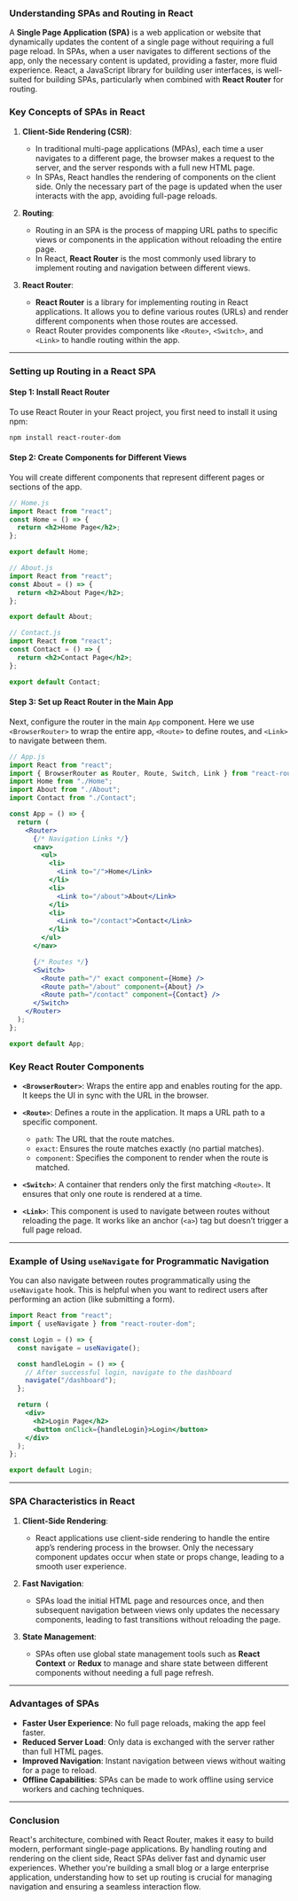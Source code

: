 ### Understanding SPAs and Routing in React

A **Single Page Application (SPA)** is a web application or website that dynamically updates the content of a single page without requiring a full page reload. In SPAs, when a user navigates to different sections of the app, only the necessary content is updated, providing a faster, more fluid experience. React, a JavaScript library for building user interfaces, is well-suited for building SPAs, particularly when combined with **React Router** for routing.

### Key Concepts of SPAs in React

1. **Client-Side Rendering (CSR)**:
   - In traditional multi-page applications (MPAs), each time a user navigates to a different page, the browser makes a request to the server, and the server responds with a full new HTML page.
   - In SPAs, React handles the rendering of components on the client side. Only the necessary part of the page is updated when the user interacts with the app, avoiding full-page reloads.
   
2. **Routing**:
   - Routing in an SPA is the process of mapping URL paths to specific views or components in the application without reloading the entire page.
   - In React, **React Router** is the most commonly used library to implement routing and navigation between different views.

3. **React Router**:
   - **React Router** is a library for implementing routing in React applications. It allows you to define various routes (URLs) and render different components when those routes are accessed.
   - React Router provides components like `<Route>`, `<Switch>`, and `<Link>` to handle routing within the app.

---

### Setting up Routing in a React SPA

#### Step 1: Install React Router

To use React Router in your React project, you first need to install it using npm:

```bash
npm install react-router-dom
```

#### Step 2: Create Components for Different Views

You will create different components that represent different pages or sections of the app.

```jsx
// Home.js
import React from "react";
const Home = () => {
  return <h2>Home Page</h2>;
};

export default Home;

// About.js
import React from "react";
const About = () => {
  return <h2>About Page</h2>;
};

export default About;

// Contact.js
import React from "react";
const Contact = () => {
  return <h2>Contact Page</h2>;
};

export default Contact;
```

#### Step 3: Set up React Router in the Main App

Next, configure the router in the main `App` component. Here we use `<BrowserRouter>` to wrap the entire app, `<Route>` to define routes, and `<Link>` to navigate between them.

```jsx
// App.js
import React from "react";
import { BrowserRouter as Router, Route, Switch, Link } from "react-router-dom";
import Home from "./Home";
import About from "./About";
import Contact from "./Contact";

const App = () => {
  return (
    <Router>
      {/* Navigation Links */}
      <nav>
        <ul>
          <li>
            <Link to="/">Home</Link>
          </li>
          <li>
            <Link to="/about">About</Link>
          </li>
          <li>
            <Link to="/contact">Contact</Link>
          </li>
        </ul>
      </nav>

      {/* Routes */}
      <Switch>
        <Route path="/" exact component={Home} />
        <Route path="/about" component={About} />
        <Route path="/contact" component={Contact} />
      </Switch>
    </Router>
  );
};

export default App;
```

### Key React Router Components

- **`<BrowserRouter>`**: Wraps the entire app and enables routing for the app. It keeps the UI in sync with the URL in the browser.
  
- **`<Route>`**: Defines a route in the application. It maps a URL path to a specific component.
  - `path`: The URL that the route matches.
  - `exact`: Ensures the route matches exactly (no partial matches).
  - `component`: Specifies the component to render when the route is matched.

- **`<Switch>`**: A container that renders only the first matching `<Route>`. It ensures that only one route is rendered at a time.
  
- **`<Link>`**: This component is used to navigate between routes without reloading the page. It works like an anchor (`<a>`) tag but doesn’t trigger a full page reload.

---

### Example of Using `useNavigate` for Programmatic Navigation

You can also navigate between routes programmatically using the `useNavigate` hook. This is helpful when you want to redirect users after performing an action (like submitting a form).

```jsx
import React from "react";
import { useNavigate } from "react-router-dom";

const Login = () => {
  const navigate = useNavigate();

  const handleLogin = () => {
    // After successful login, navigate to the dashboard
    navigate("/dashboard");
  };

  return (
    <div>
      <h2>Login Page</h2>
      <button onClick={handleLogin}>Login</button>
    </div>
  );
};

export default Login;
```

---

### SPA Characteristics in React

1. **Client-Side Rendering**:
   - React applications use client-side rendering to handle the entire app’s rendering process in the browser. Only the necessary component updates occur when state or props change, leading to a smooth user experience.

2. **Fast Navigation**:
   - SPAs load the initial HTML page and resources once, and then subsequent navigation between views only updates the necessary components, leading to fast transitions without reloading the page.

3. **State Management**:
   - SPAs often use global state management tools such as **React Context** or **Redux** to manage and share state between different components without needing a full page refresh.

---

### Advantages of SPAs

- **Faster User Experience**: No full page reloads, making the app feel faster.
- **Reduced Server Load**: Only data is exchanged with the server rather than full HTML pages.
- **Improved Navigation**: Instant navigation between views without waiting for a page to reload.
- **Offline Capabilities**: SPAs can be made to work offline using service workers and caching techniques.

---

### Conclusion

React's architecture, combined with React Router, makes it easy to build modern, performant single-page applications. By handling routing and rendering on the client side, React SPAs deliver fast and dynamic user experiences. Whether you're building a small blog or a large enterprise application, understanding how to set up routing is crucial for managing navigation and ensuring a seamless interaction flow.
